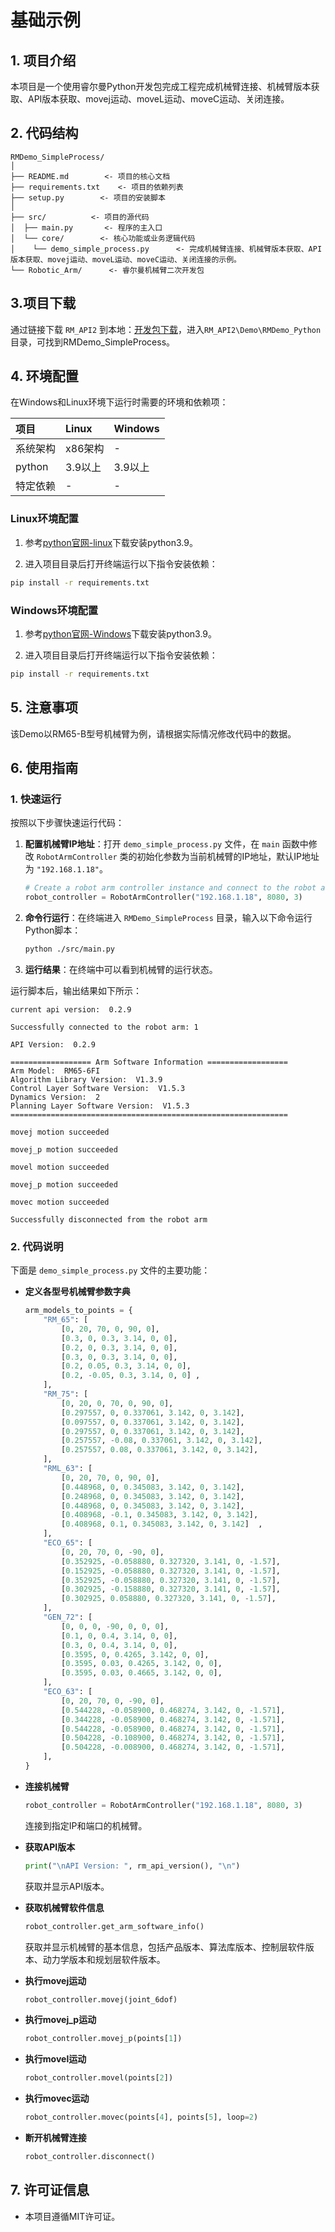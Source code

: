 # 基础示例

## 1. 项目介绍

本项目是一个使用睿尔曼Python开发包完成工程完成机械臂连接、机械臂版本获取、API版本获取、movej运动、moveL运动、moveC运动、关闭连接。

## 2. 代码结构

```
RMDemo_SimpleProcess/
│
├── README.md        <- 项目的核心文档
├── requirements.txt    <- 项目的依赖列表
├── setup.py        <- 项目的安装脚本
│
├── src/          <- 项目的源代码
│  ├── main.py       <- 程序的主入口
│  └── core/        <- 核心功能或业务逻辑代码
│    └── demo_simple_process.py      <- 完成机械臂连接、机械臂版本获取、API版本获取、movej运动、moveL运动、moveC运动、关闭连接的示例。
└── Robotic_Arm/      <- 睿尔曼机械臂二次开发包
```

## 3.项目下载

通过链接下载 `RM_API2` 到本地：[开发包下载](https://github.com/RealManRobot/RM_API2.git)，进入`RM_API2\Demo\RMDemo_Python`目录，可找到RMDemo_SimpleProcess。

## 4. 环境配置

在Windows和Linux环境下运行时需要的环境和依赖项：

| 项目         | Linux     | Windows   |
| :--          | :--       | :--       |
| 系统架构     | x86架构   | -         |
| python       | 3.9以上   | 3.9以上   |
| 特定依赖     | -         | -         |

### Linux环境配置

   1. 参考[python官网-linux](https://www.python.org/downloads/source/)下载安装python3.9。

   2. 进入项目目录后打开终端运行以下指令安装依赖：

```bash
pip install -r requirements.txt
```

### Windows环境配置

   1. 参考[python官网-Windows](https://www.python.org/downloads/windows/)下载安装python3.9。

   2. 进入项目目录后打开终端运行以下指令安装依赖：

```bash
pip install -r requirements.txt
```

## 5. 注意事项

该Demo以RM65-B型号机械臂为例，请根据实际情况修改代码中的数据。

## 6. 使用指南

### 1. 快速运行

按照以下步骤快速运行代码：

1. **配置机械臂IP地址**：打开 `demo_simple_process.py` 文件，在 `main` 函数中修改 `RobotArmController` 类的初始化参数为当前机械臂的IP地址，默认IP地址为 `"192.168.1.18"`。

    ```python
    # Create a robot arm controller instance and connect to the robot arm
    robot_controller = RobotArmController("192.168.1.18", 8080, 3)
    ```

2. **命令行运行**：在终端进入 `RMDemo_SimpleProcess` 目录，输入以下命令运行Python脚本：

    ```bash
    python ./src/main.py
    ```
   
3. **运行结果**：在终端中可以看到机械臂的运行状态。

运行脚本后，输出结果如下所示：

```
current api version:  0.2.9

Successfully connected to the robot arm: 1

API Version:  0.2.9 

================== Arm Software Information ==================
Arm Model:  RM65-6FI
Algorithm Library Version:  V1.3.9
Control Layer Software Version:  V1.5.3
Dynamics Version:  2
Planning Layer Software Version:  V1.5.3
==============================================================

movej motion succeeded

movej_p motion succeeded

movel motion succeeded

movej_p motion succeeded

movec motion succeeded

Successfully disconnected from the robot arm
```

### 2. 代码说明

下面是 `demo_simple_process.py` 文件的主要功能：
- **定义各型号机械臂参数字典**
    ```python
    arm_models_to_points = {  
        "RM_65": [  
            [0, 20, 70, 0, 90, 0],
            [0.3, 0, 0.3, 3.14, 0, 0],
            [0.2, 0, 0.3, 3.14, 0, 0],
            [0.3, 0, 0.3, 3.14, 0, 0],
            [0.2, 0.05, 0.3, 3.14, 0, 0],
            [0.2, -0.05, 0.3, 3.14, 0, 0] ,
        ],  
        "RM_75": [  
            [0, 20, 0, 70, 0, 90, 0],
            [0.297557, 0, 0.337061, 3.142, 0, 3.142],
            [0.097557, 0, 0.337061, 3.142, 0, 3.142],
            [0.297557, 0, 0.337061, 3.142, 0, 3.142],
            [0.257557, -0.08, 0.337061, 3.142, 0, 3.142],
            [0.257557, 0.08, 0.337061, 3.142, 0, 3.142],
        ], 
        "RML_63": [  
            [0, 20, 70, 0, 90, 0],
            [0.448968, 0, 0.345083, 3.142, 0, 3.142],
            [0.248968, 0, 0.345083, 3.142, 0, 3.142],
            [0.448968, 0, 0.345083, 3.142, 0, 3.142],
            [0.408968, -0.1, 0.345083, 3.142, 0, 3.142],
            [0.408968, 0.1, 0.345083, 3.142, 0, 3.142]  ,
        ], 
        "ECO_65": [  
            [0, 20, 70, 0, -90, 0],
            [0.352925, -0.058880, 0.327320, 3.141, 0, -1.57],
            [0.152925, -0.058880, 0.327320, 3.141, 0, -1.57],
            [0.352925, -0.058880, 0.327320, 3.141, 0, -1.57],
            [0.302925, -0.158880, 0.327320, 3.141, 0, -1.57],
            [0.302925, 0.058880, 0.327320, 3.141, 0, -1.57],
        ],
        "GEN_72": [  
            [0, 0, 0, -90, 0, 0, 0],
            [0.1, 0, 0.4, 3.14, 0, 0],
            [0.3, 0, 0.4, 3.14, 0, 0],
            [0.3595, 0, 0.4265, 3.142, 0, 0],
            [0.3595, 0.03, 0.4265, 3.142, 0, 0],
            [0.3595, 0.03, 0.4665, 3.142, 0, 0],
        ],
        "ECO_63": [  
            [0, 20, 70, 0, -90, 0],
            [0.544228, -0.058900, 0.468274, 3.142, 0, -1.571],
            [0.344228, -0.058900, 0.468274, 3.142, 0, -1.571],
            [0.544228, -0.058900, 0.468274, 3.142, 0, -1.571],
            [0.504228, -0.108900, 0.468274, 3.142, 0, -1.571],
            [0.504228, -0.008900, 0.468274, 3.142, 0, -1.571],
        ],
    } 
    ```

- **连接机械臂**

    ```python
    robot_controller = RobotArmController("192.168.1.18", 8080, 3)
    ```
    连接到指定IP和端口的机械臂。

- **获取API版本**

    ```python
    print("\nAPI Version: ", rm_api_version(), "\n")
    ```
    获取并显示API版本。

- **获取机械臂软件信息**

    ```python
    robot_controller.get_arm_software_info()
    ```
    获取并显示机械臂的基本信息，包括产品版本、算法库版本、控制层软件版本、动力学版本和规划层软件版本。

- **执行movej运动**

    ```python
    robot_controller.movej(joint_6dof)
    ```

- **执行movej_p运动**

    ```python
    robot_controller.movej_p(points[1])
    ```

- **执行movel运动**

    ```python
    robot_controller.movel(points[2])
    ```

- **执行movec运动**

    ```python
    robot_controller.movec(points[4], points[5], loop=2)
    ```

- **断开机械臂连接**

    ```python
    robot_controller.disconnect()
    ```


## 7. 许可证信息

- 本项目遵循MIT许可证。
